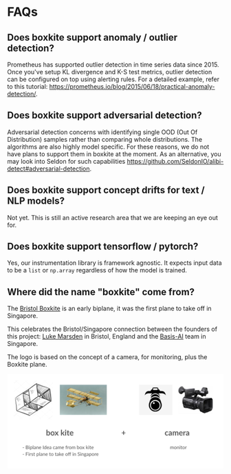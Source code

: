 # FAQs

## Does boxkite support anomaly / outlier detection?

Prometheus has supported outlier detection in time series data since 2015. Once you've setup KL divergence and K-S test metrics, outlier detection can be configured on top using alerting rules. For a detailed example, refer to this tutorial: https://prometheus.io/blog/2015/06/18/practical-anomaly-detection/.

## Does boxkite support adversarial detection?

Adversarial detection concerns with identifying single OOD (Out Of Distribution) samples rather than comparing whole distributions. The algorithms are also highly model specific. For these reasons, we do not have plans to support them in boxkite at the moment. As an alternative, you may look into Seldon for such capabilities https://github.com/SeldonIO/alibi-detect#adversarial-detection.

## Does boxkite support concept drifts for text / NLP models?

Not yet. This is still an active research area that we are keeping an eye out for.

## Does boxkite support tensorflow / pytorch?

Yes, our instrumentation library is framework agnostic. It expects input data to be a `list` or `np.array` regardless of how the model is trained.

## Where did the name "boxkite" come from?

The [Bristol Boxkite](https://en.wikipedia.org/wiki/Bristol_Boxkite) is an early biplane, it was the first plane to take off in Singapore.

This celebrates the Bristol/Singapore connection between the founders of this project: [Luke Marsden](https://www.linkedin.com/in/luke-marsden-71b3789/) in Bristol, England and the [Basis-AI](https://basis-ai.com/about) team in Singapore.

The logo is based on the concept of a camera, for monitoring, plus the Boxkite plane.

![Logo concept](images/logo-concept.png)
